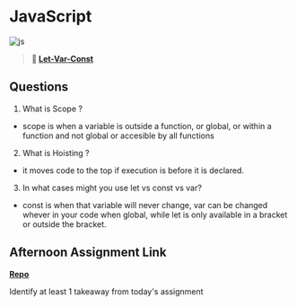 # JavaScript

![js](https://bcw.blob.core.windows.net/public/img/courses/js.gif)

> **📖 [Let-Var-Const](https://codeworksacademy.com/fs-student-guide/resources/wk2/01-Let-Var-Const)**

## Questions

1. What is Scope ?
- scope is when a variable is outside a function, or global, or within a function and not global or accesible by all functions 
2. What is Hoisting ?
- it moves code to the top if execution is before it is declared.
3. In what cases might you use let vs const vs var?
- const is when that variable will never change, var can be changed whever in your code when global, while let is only available in a bracket or outside the bracket.
## Afternoon Assignment Link

**[Repo](https://github.com/laxmeyers/<ASSIGNMENT_REPO>)**

Identify at least 1 takeaway from today's assignment
